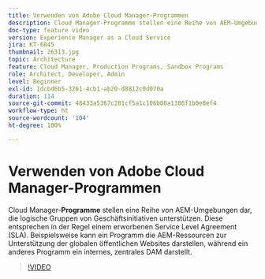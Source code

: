 ```yaml
---
title: Verwenden von Adobe Cloud Manager-Programmen
description: Cloud Manager-Programme stellen eine Reihe von AEM-Umgebungen dar, die logische Gruppen von Geschäftsinitiativen unterstützen. Diese entsprechen in der Regel einem erworbenen Service Level Agreement (SLA). Beispielsweise kann ein Programm die AEM-Ressourcen zur Unterstützung der globalen öffentlichen Websites darstellen, während ein anderes Programm ein internes, zentrales DAM darstellt.
doc-type: feature video
version: Experience Manager as a Cloud Service
jira: KT-6845
thumbnail: 26313.jpg
topic: Architecture
feature: Cloud Manager, Production Programs, Sandbox Programs
role: Architect, Developer, Admin
level: Beginner
exl-id: 1dcbd6b5-3261-4cb1-ab20-d8812c0d070a
duration: 114
source-git-commit: 48433a5367c281cf5a1c106b08a1306f1b0e8ef4
workflow-type: ht
source-wordcount: '104'
ht-degree: 100%

---
```


# Verwenden von Adobe Cloud Manager-Programmen

Cloud Manager-**Programme** stellen eine Reihe von AEM-Umgebungen dar, die logische Gruppen von Geschäftsinitiativen unterstützen. Diese entsprechen in der Regel einem erworbenen Service Level Agreement (SLA). Beispielsweise kann ein Programm die AEM-Ressourcen zur Unterstützung der globalen öffentlichen Websites darstellen, während ein anderes Programm ein internes, zentrales DAM darstellt.

>[!VIDEO](https://video.tv.adobe.com/v/26313?quality=12&learn=on)
